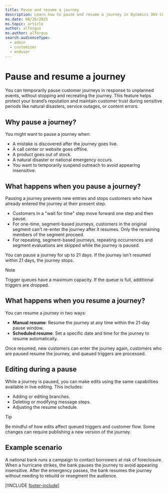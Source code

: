 ```yaml
---
title: Pause and resume a journey
description: Learn how to pause and resume a journey in Dynamics 365 Customer Insights - Journeys.
ms.date: 08/26/2025
ms.topic: article
author: alfergus
ms.author: alfergus
search.audienceType: 
  - admin
  - customizer
  - enduser
---
```


# Pause and resume a journey

You can temporarily pause customer journeys in response to unplanned events, without stopping and recreating the journey. This feature helps protect your brand’s reputation and maintain customer trust during sensitive periods like natural disasters, service outages, or content errors.

## Why pause a journey?

You might want to pause a journey when:

- A mistake is discovered after the journey goes live.
- A call center or website goes offline.
- A product goes out of stock.
- A natural disaster or national emergency occurs.
- You want to temporarily suspend outreach to avoid appearing insensitive.

## What happens when you pause a journey?

Pausing a journey prevents new entries and stops customers who have already entered the journey at their present step.

- Customers in a "wait for time" step move forward one step and then pause.
- For one-time, segment-based journeys, customers in the original segment can't re-enter the journey after it resumes. Only the remaining members of the segment proceed.
- For repeating, segment-based journeys, repeating occurrences and segment evaluations are skipped while the journey is paused. 

You can pause a journey for up to 21 days. If the journey isn't resumed within 21 days, the journey stops.

> [!NOTE]
>
> Trigger queues have a maximum capacity. If the queue is full, additional triggers are dropped.


## What happens when you resume a journey?

You can resume a journey in two ways:

- **Manual resume**: Resume the journey at any time within the 21-day pause window.
- **Scheduled resume**: Set a specific date and time for the journey to resume automatically.

Once resumed, new customers can enter the journey again, customers who are paused resume the journey, and queued triggers are processed.
 

## Editing during a pause

While a journey is paused, you can make edits using the same capabilities available in live editing. This includes:

- Adding or editing branches.
- Deleting or modifying message steps.
- Adjusting the resume schedule.

> [!TIP]
> Be mindful of how edits affect queued triggers and customer flow. Some changes can require publishing a new version of the journey.


## Example scenario

A national bank runs a campaign to contact borrowers at risk of foreclosure. When a hurricane strikes, the bank pauses the journey to avoid appearing insensitive. After the emergency passes, the bank resumes the journey without needing to rebuild or resegment the audience.

[!INCLUDE [footer-include](./includes/footer-banner.md)]

